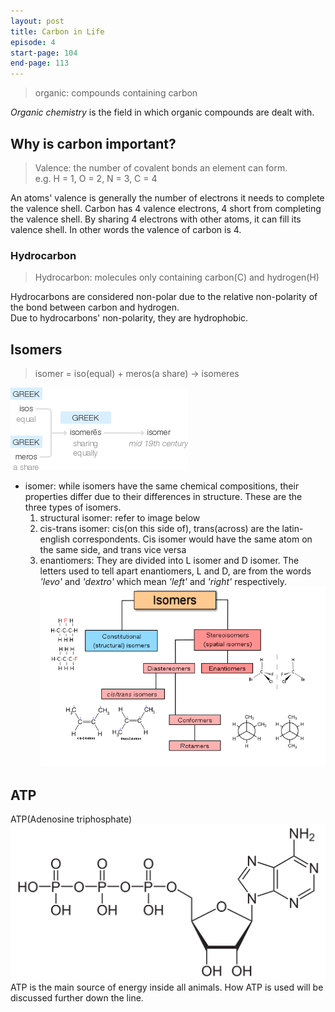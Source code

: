 ```yaml
---
layout: post
title: Carbon in Life
episode: 4
start-page: 104
end-page: 113
---
```

> organic: compounds containing carbon

*Organic chemistry* is the field in which organic compounds are dealt with.
## Why is carbon important?
> Valence: the number of covalent bonds an element can form.\
> e.g. H = 1, O = 2, N = 3, C = 4

An atoms' valence is generally the number of electrons it needs to complete the valence shell. Carbon has 4 valence electrons, 4 short from completing the valence shell. By sharing 4 electrons with other atoms, it can fill its valence shell. In other words the valence of carbon is 4.

### Hydrocarbon
> Hydrocarbon: molecules only containing carbon(C) and hydrogen(H)

Hydrocarbons are considered non-polar due to the relative non-polarity of the bond between carbon and hydrogen.\
Due to hydrocarbons' non-polarity, they are hydrophobic.

## Isomers
> isomer = iso(equal) + meros(a share) → isomeres

![isomer word origin](/assets/isomer_word_origin.png)

- isomer: while isomers have the same chemical compositions, their properties differ due to their differences in structure. These are the three types of isomers.
    1. structural isomer: refer to image below
    2. cis-trans isomer: cis(on this side of), trans(across) are the latin-english correspondents. Cis isomer would have the same atom on the same side, and trans vice versa
    3. enantiomers: They are divided into L isomer and D isomer. The letters used to tell apart enantiomers, L and D, are from the words _'levo'_ and _'dextro'_ which mean _'left'_ and _'right'_ respectively.
![types of isomers](/assets/isomerism.png)

## ATP
ATP(Adenosine triphosphate)
![ATP chemical structure](/assets/atp.png)
ATP is the main source of energy inside all animals. How ATP is used will be discussed further down the line.
